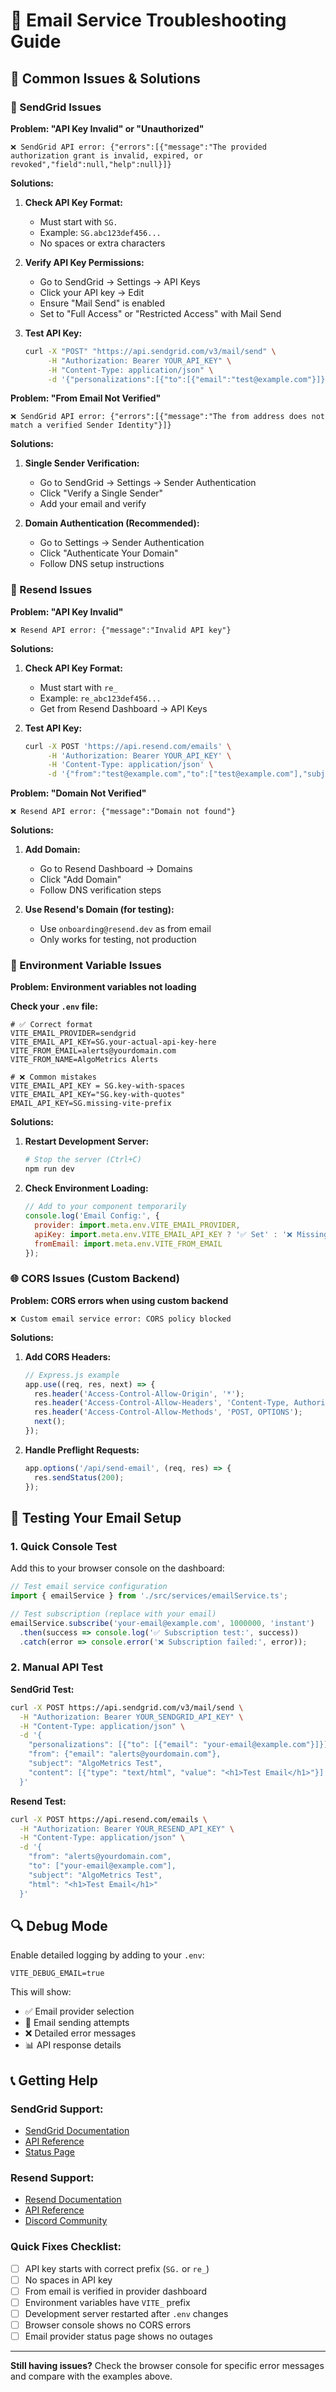 # 🔧 Email Service Troubleshooting Guide

## 🚨 Common Issues & Solutions

### 📧 SendGrid Issues

**Problem: "API Key Invalid" or "Unauthorized"**
```
❌ SendGrid API error: {"errors":[{"message":"The provided authorization grant is invalid, expired, or revoked","field":null,"help":null}]}
```

**Solutions:**
1. **Check API Key Format:**
   - Must start with `SG.`
   - Example: `SG.abc123def456...`
   - No spaces or extra characters

2. **Verify API Key Permissions:**
   - Go to SendGrid → Settings → API Keys
   - Click your API key → Edit
   - Ensure "Mail Send" is enabled
   - Set to "Full Access" or "Restricted Access" with Mail Send

3. **Test API Key:**
   ```bash
   curl -X "POST" "https://api.sendgrid.com/v3/mail/send" \
        -H "Authorization: Bearer YOUR_API_KEY" \
        -H "Content-Type: application/json" \
        -d '{"personalizations":[{"to":[{"email":"test@example.com"}]}],"from":{"email":"from@example.com"},"subject":"Test","content":[{"type":"text/plain","value":"Test"}]}'
   ```

**Problem: "From Email Not Verified"**
```
❌ SendGrid API error: {"errors":[{"message":"The from address does not match a verified Sender Identity"}]}
```

**Solutions:**
1. **Single Sender Verification:**
   - Go to SendGrid → Settings → Sender Authentication
   - Click "Verify a Single Sender"
   - Add your email and verify

2. **Domain Authentication (Recommended):**
   - Go to Settings → Sender Authentication
   - Click "Authenticate Your Domain"
   - Follow DNS setup instructions

### 📨 Resend Issues

**Problem: "API Key Invalid"**
```
❌ Resend API error: {"message":"Invalid API key"}
```

**Solutions:**
1. **Check API Key Format:**
   - Must start with `re_`
   - Example: `re_abc123def456...`
   - Get from Resend Dashboard → API Keys

2. **Test API Key:**
   ```bash
   curl -X POST 'https://api.resend.com/emails' \
        -H 'Authorization: Bearer YOUR_API_KEY' \
        -H 'Content-Type: application/json' \
        -d '{"from":"test@example.com","to":["test@example.com"],"subject":"Test","html":"<p>Test</p>"}'
   ```

**Problem: "Domain Not Verified"**
```
❌ Resend API error: {"message":"Domain not found"}
```

**Solutions:**
1. **Add Domain:**
   - Go to Resend Dashboard → Domains
   - Click "Add Domain"
   - Follow DNS verification steps

2. **Use Resend's Domain (for testing):**
   - Use `onboarding@resend.dev` as from email
   - Only works for testing, not production

### 🔧 Environment Variable Issues

**Problem: Environment variables not loading**

**Check your `.env` file:**
```env
# ✅ Correct format
VITE_EMAIL_PROVIDER=sendgrid
VITE_EMAIL_API_KEY=SG.your-actual-api-key-here
VITE_FROM_EMAIL=alerts@yourdomain.com
VITE_FROM_NAME=AlgoMetrics Alerts

# ❌ Common mistakes
VITE_EMAIL_API_KEY = SG.key-with-spaces
VITE_EMAIL_API_KEY="SG.key-with-quotes"
EMAIL_API_KEY=SG.missing-vite-prefix
```

**Solutions:**
1. **Restart Development Server:**
   ```bash
   # Stop the server (Ctrl+C)
   npm run dev
   ```

2. **Check Environment Loading:**
   ```javascript
   // Add to your component temporarily
   console.log('Email Config:', {
     provider: import.meta.env.VITE_EMAIL_PROVIDER,
     apiKey: import.meta.env.VITE_EMAIL_API_KEY ? '✅ Set' : '❌ Missing',
     fromEmail: import.meta.env.VITE_FROM_EMAIL
   });
   ```

### 🌐 CORS Issues (Custom Backend)

**Problem: CORS errors when using custom backend**
```
❌ Custom email service error: CORS policy blocked
```

**Solutions:**
1. **Add CORS Headers:**
   ```javascript
   // Express.js example
   app.use((req, res, next) => {
     res.header('Access-Control-Allow-Origin', '*');
     res.header('Access-Control-Allow-Headers', 'Content-Type, Authorization');
     res.header('Access-Control-Allow-Methods', 'POST, OPTIONS');
     next();
   });
   ```

2. **Handle Preflight Requests:**
   ```javascript
   app.options('/api/send-email', (req, res) => {
     res.sendStatus(200);
   });
   ```

## 🧪 Testing Your Email Setup

### 1. Quick Console Test

Add this to your browser console on the dashboard:

```javascript
// Test email service configuration
import { emailService } from './src/services/emailService.ts';

// Test subscription (replace with your email)
emailService.subscribe('your-email@example.com', 1000000, 'instant')
  .then(success => console.log('✅ Subscription test:', success))
  .catch(error => console.error('❌ Subscription failed:', error));
```

### 2. Manual API Test

**SendGrid Test:**
```bash
curl -X POST https://api.sendgrid.com/v3/mail/send \
  -H "Authorization: Bearer YOUR_SENDGRID_API_KEY" \
  -H "Content-Type: application/json" \
  -d '{
    "personalizations": [{"to": [{"email": "your-email@example.com"}]}],
    "from": {"email": "alerts@yourdomain.com"},
    "subject": "AlgoMetrics Test",
    "content": [{"type": "text/html", "value": "<h1>Test Email</h1>"}]
  }'
```

**Resend Test:**
```bash
curl -X POST https://api.resend.com/emails \
  -H "Authorization: Bearer YOUR_RESEND_API_KEY" \
  -H "Content-Type: application/json" \
  -d '{
    "from": "alerts@yourdomain.com",
    "to": ["your-email@example.com"],
    "subject": "AlgoMetrics Test",
    "html": "<h1>Test Email</h1>"
  }'
```

## 🔍 Debug Mode

Enable detailed logging by adding to your `.env`:

```env
VITE_DEBUG_EMAIL=true
```

This will show:
- ✅ Email provider selection
- 📧 Email sending attempts
- ❌ Detailed error messages
- 📊 API response details

## 📞 Getting Help

### SendGrid Support:
- [SendGrid Documentation](https://docs.sendgrid.com/)
- [API Reference](https://docs.sendgrid.com/api-reference/mail-send/mail-send)
- [Status Page](https://status.sendgrid.com/)

### Resend Support:
- [Resend Documentation](https://resend.com/docs)
- [API Reference](https://resend.com/docs/api-reference)
- [Discord Community](https://resend.com/discord)

### Quick Fixes Checklist:

- [ ] API key starts with correct prefix (`SG.` or `re_`)
- [ ] No spaces in API key
- [ ] From email is verified in provider dashboard
- [ ] Environment variables have `VITE_` prefix
- [ ] Development server restarted after `.env` changes
- [ ] Browser console shows no CORS errors
- [ ] Email provider status page shows no outages

---

**Still having issues?** Check the browser console for specific error messages and compare with the examples above. 